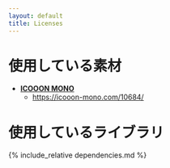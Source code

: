 ```yaml
---
layout: default
title: Licenses
---
```


# 使用している素材

 - **[ICOOON MONO](https://icooon-mono.com)**
    - https://icooon-mono.com/10684/

# 使用しているライブラリ

{% include_relative dependencies.md %}
